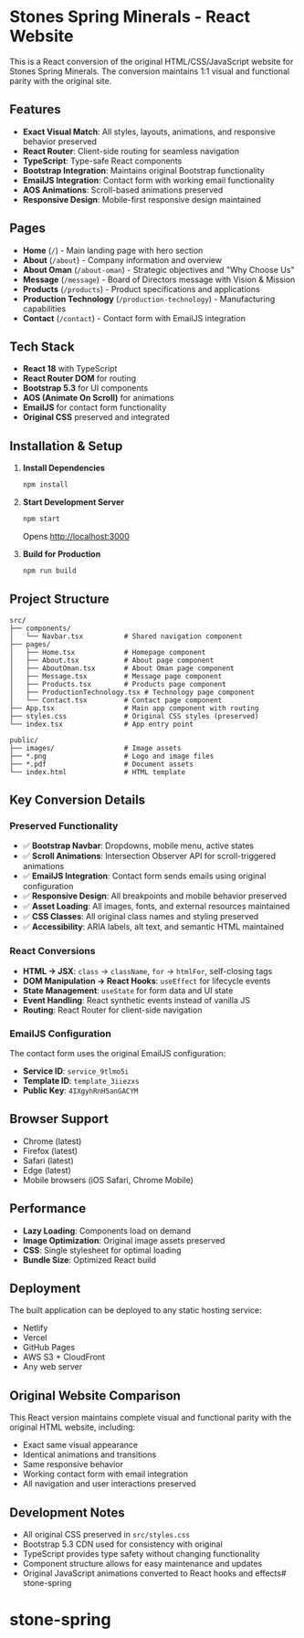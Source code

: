 # Stones Spring Minerals - React Website

This is a React conversion of the original HTML/CSS/JavaScript website for Stones Spring Minerals. The conversion maintains 1:1 visual and functional parity with the original site.

## Features

- **Exact Visual Match**: All styles, layouts, animations, and responsive behavior preserved
- **React Router**: Client-side routing for seamless navigation
- **TypeScript**: Type-safe React components
- **Bootstrap Integration**: Maintains original Bootstrap functionality
- **EmailJS Integration**: Contact form with working email functionality
- **AOS Animations**: Scroll-based animations preserved
- **Responsive Design**: Mobile-first responsive design maintained

## Pages

- **Home** (`/`) - Main landing page with hero section
- **About** (`/about`) - Company information and overview
- **About Oman** (`/about-oman`) - Strategic objectives and "Why Choose Us"
- **Message** (`/message`) - Board of Directors message with Vision & Mission
- **Products** (`/products`) - Product specifications and applications
- **Production Technology** (`/production-technology`) - Manufacturing capabilities
- **Contact** (`/contact`) - Contact form with EmailJS integration

## Tech Stack

- **React 18** with TypeScript
- **React Router DOM** for routing
- **Bootstrap 5.3** for UI components
- **AOS (Animate On Scroll)** for animations
- **EmailJS** for contact form functionality
- **Original CSS** preserved and integrated

## Installation & Setup

1. **Install Dependencies**
   ```bash
   npm install
   ```

2. **Start Development Server**
   ```bash
   npm start
   ```
   Opens [http://localhost:3000](http://localhost:3000)

3. **Build for Production**
   ```bash
   npm run build
   ```

## Project Structure

```
src/
├── components/
│   └── Navbar.tsx          # Shared navigation component
├── pages/
│   ├── Home.tsx            # Homepage component
│   ├── About.tsx           # About page component
│   ├── AboutOman.tsx       # About Oman page component
│   ├── Message.tsx         # Message page component
│   ├── Products.tsx        # Products page component
│   ├── ProductionTechnology.tsx # Technology page component
│   └── Contact.tsx         # Contact page component
├── App.tsx                 # Main app component with routing
├── styles.css              # Original CSS styles (preserved)
└── index.tsx               # App entry point

public/
├── images/                 # Image assets
├── *.png                   # Logo and image files
├── *.pdf                   # Document assets
└── index.html              # HTML template
```

## Key Conversion Details

### Preserved Functionality
- ✅ **Bootstrap Navbar**: Dropdowns, mobile menu, active states
- ✅ **Scroll Animations**: Intersection Observer API for scroll-triggered animations
- ✅ **EmailJS Integration**: Contact form sends emails using original configuration
- ✅ **Responsive Design**: All breakpoints and mobile behavior preserved
- ✅ **Asset Loading**: All images, fonts, and external resources maintained
- ✅ **CSS Classes**: All original class names and styling preserved
- ✅ **Accessibility**: ARIA labels, alt text, and semantic HTML maintained

### React Conversions
- **HTML → JSX**: `class` → `className`, `for` → `htmlFor`, self-closing tags
- **DOM Manipulation → React Hooks**: `useEffect` for lifecycle events
- **State Management**: `useState` for form data and UI state
- **Event Handling**: React synthetic events instead of vanilla JS
- **Routing**: React Router for client-side navigation

### EmailJS Configuration
The contact form uses the original EmailJS configuration:
- **Service ID**: `service_9tlmo5i`
- **Template ID**: `template_3iiezxs`
- **Public Key**: `4IXgyhRnH5anGACYM`

## Browser Support

- Chrome (latest)
- Firefox (latest)
- Safari (latest)
- Edge (latest)
- Mobile browsers (iOS Safari, Chrome Mobile)

## Performance

- **Lazy Loading**: Components load on demand
- **Image Optimization**: Original image assets preserved
- **CSS**: Single stylesheet for optimal loading
- **Bundle Size**: Optimized React build

## Deployment

The built application can be deployed to any static hosting service:
- Netlify
- Vercel
- GitHub Pages
- AWS S3 + CloudFront
- Any web server

## Original Website Comparison

This React version maintains complete visual and functional parity with the original HTML website, including:
- Exact same visual appearance
- Identical animations and transitions
- Same responsive behavior
- Working contact form with email integration
- All navigation and user interactions preserved

## Development Notes

- All original CSS preserved in `src/styles.css`
- Bootstrap 5.3 CDN used for consistency with original
- TypeScript provides type safety without changing functionality
- Component structure allows for easy maintenance and updates
- Original JavaScript animations converted to React hooks and effects# stone-spring
# stone-spring
